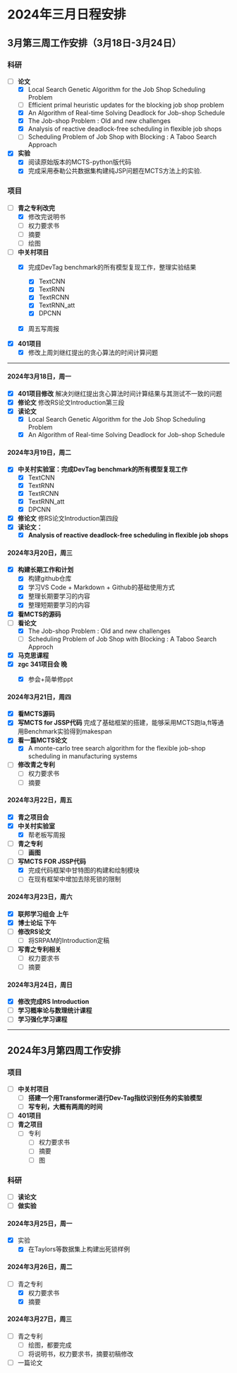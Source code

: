 # 2024年三月日程安排

## 3月第三周工作安排（3月18日-3月24日）
### 科研
- [ ] **论文**
  - [x] Local Search Genetic Algorithm for the Job Shop Scheduling Problem
  - [ ] Efficient primal heuristic updates for the blocking job shop problem
  - [x] An Algorithm of Real-time Solving Deadlock for Job-shop Schedule
  - [x] The Job-shop Problem : Old and new challenges
  - [x] Analysis of reactive deadlock-free scheduling in flexible job shops
  - [ ] Scheduling Problem of Job Shop with Blocking : A Taboo Search Approach
  
- [x] **实验**
  - [x] 阅读原始版本的MCTS-python版代码
  - [x] 完成采用泰勒公共数据集构建纯JSP问题在MCTS方法上的实验.
### 项目
- [ ] **青之专利改完**
  - [x] 修改完说明书
  - [ ] 权力要求书
  - [ ] 摘要
  - [ ] 绘图
- [ ] **中关村项目**
  - [x] 完成DevTag benchmark的所有模型复现工作，整理实验结果
    - [x] TextCNN
    - [x] TextRNN
    - [x] TextRCNN
    - [x] TextRNN_att
    - [x] DPCNN
  - [x] 周五写周报
  

- [x] **401项目**
  - [x] 修改上周刘继红提出的贪心算法的时间计算问题

---

#### 2024年3月18日，周一
- [x] **401项目修改**
    解决刘继红提出贪心算法时间计算结果与其测试不一致的问题
- [x] **修论文**
    修改RS论文Introduction第三段
- [x] **读论文**
  - [x] Local Search Genetic Algorithm for the Job Shop Scheduling Problem
  - [x] An Algorithm of Real-time Solving Deadlock for Job-shop Schedule
  
#### 2024年3月19日，周二
- [x] **中关村实验室：完成DevTag benchmark的所有模型复现工作**
  - [x] TextCNN
  - [x] TextRNN
  - [x] TextRCNN
  - [x] TextRNN_att
  - [x] DPCNN
- [x] **修论文**
    修RS论文Introduction第四段
- [x] **读论文：**
  - [x] **Analysis of reactive deadlock-free scheduling in flexible job shops**

#### 2024年3月20日，周三
- [x] **构建长期工作和计划**
  - [x] 构建github仓库
  - [x] 学习VS Code + Markdown + Github的基础使用方式
  - [x] 整理长期要学习的内容
  - [x] 整理短期要学习的内容
- [x] **看MCTS的源码**
- [ ] **看论文** 
  - [x] The Job-shop Problem : Old and new challenges
  - [ ] Scheduling Problem of Job Shop with Blocking : A Taboo Search Approch
- [x] **马克思课程**
- [x] **zgc 341项目会 晚**
  - [x] 参会+简单修ppt

  
#### 2024年3月21日，周四
- [x] **看MCTS源码**
- [x] **写MCTS for JSSP代码**
    完成了基础框架的搭建，能够采用MCTS跑la,ft等通用Benchmark实验得到makespan
- [x] **看一篇MCTS论文**
  - [x] A monte-carlo tree search algorithm for the flexible job-shop scheduling in manufacturing systems
- [ ] **修改青之专利**
  - [ ] 权力要求书
  - [ ] 摘要
  
#### 2024年3月22日，周五
- [x] **青之项目会**
- [x] **中关村实验室**
  - [x] 帮老板写周报
- [ ] **青之专利**
  - [ ] **画图**
- [ ] **写MCTS FOR JSSP代码**
  - [x] 完成代码框架中甘特图的构建和绘制模块
  - [ ] 在现有框架中增加去除死锁的限制

#### 2024年3月23日，周六
- [x] **联邦学习组会 上午**
- [x] **博士论坛 下午**
- [ ] **修改RS论文**
  - [ ] 将SRPAM的Introduction定稿
- [ ] **写青之专利相关**
  - [ ] 权力要求书
  - [ ] 摘要

#### 2024年3月24日，周日
- [x] **修改完成RS Introduction**
- [ ] **学习概率论与数理统计课程**
- [ ] **学习强化学习课程**

---

## 2024年3月第四周工作安排
### 项目
- [ ] **中关村项目**
  - [ ] **搭建一个用Transformer进行Dev-Tag指纹识别任务的实验模型**
  - [ ] **写专利，大概有两周的时间**
- [ ] **401项目**
- [ ] **青之项目**
  - [ ] 专利
    - [ ] 权力要求书
    - [ ] 摘要
    - [ ] 图
### 科研
- [ ] **读论文**
- [ ] **做实验**

#### 2024年3月25日，周一
- [x] 实验
  - [x] 在Taylors等数据集上构建出死锁样例
#### 2024年3月26日，周二
- [ ] 青之专利
  - [x] 权力要求书
  - [x] 摘要

#### 2024年3月27日，周三
- [ ] 青之专利
  - [ ] 绘图，都要完成
  - [ ] 将说明书，权力要求书，摘要初稿修改
- [ ] 一篇论文